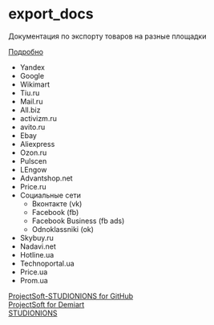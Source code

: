# export_docs
Документация по экспорту товаров на разные площадки

[Подробно](https://tahografservis.github.io/export_docs/)

 -  Yandex
 -  Google
 -  Wikimart
 -  Tiu.ru
 -  Mail.ru
 -  All.biz
 -  activizm.ru
 -  avito.ru
 -  Ebay
 -  Aliexpress
 -  Ozon.ru
 -  Pulscen
 -  LEngow
 -  Advantshop.net
 -  Price.ru
 -  Социальные сети
     -  Вконтакте (vk)
     -  Facebook (fb)
     -  Facebook Business (fb ads)
     -  Odnoklassniki (ok)
 -  Skybuy.ru
 -  Nadavi.net
 -  Hotline.ua
 -  Technoportal.ua
 -  Price.ua
 -  Prom.ua


[ProjectSoft-STUDIONIONS for GitHub](https://github.com/ProjectSoft-STUDIONIONS)  
[ProjectSoft for Demiart](https://github.com/ProjectSoft-STUDIONIONS)  
[STUDIONIONS](http://studionions.com/)  
